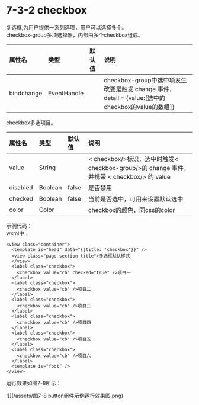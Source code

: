 # 7-3-2 checkbox

复选框,为用户提供一系列选项，用户可以选择多个。  
checkbox-group多项选择器，内部由多个checkbox组成。

| 属性名 | 类型 | 默认值 | 说明 |
| :--- | :--- | :--- | :--- |
| bindchange | EventHandle |  | checkbox-group中选中项发生改变是触发 change 事件，detail = {value:\[选中的checkbox的value的数组\]} |

checkbox多选项目。

| 属性名 | 类型 | 默认值 | 说明 |
| :--- | :--- | :--- | :--- |
| value | String |  | &lt; checkbox/&gt;标识，选中时触发&lt; checkbox-group/&gt;的 change 事件，并携带 &lt; checkbox/&gt; 的 value |
| disabled | Boolean | false | 是否禁用 |
| checked | Boolean | false | 当前是否选中，可用来设置默认选中 |
| color | Color |  | checkbox的颜色，同css的color |

示例代码：  
wxml中：

```
<view class="container">
  <template is="head" data="{{title: 'checkbox'}}" />
  <view class="page-section-title">多选框默认样式
  </view>
  <label class="checkbox">
    <checkbox value="cb" checked="true" />项目一
  </label>
  <label class="checkbox">
    <checkbox value="cb" />项目二
  </label>
  <label class="checkbox">
    <checkbox value="cb" />项目三
  </label>
  <label class="checkbox">
    <checkbox value="cb" />项目四
  </label>
  <label class="checkbox">
    <checkbox value="cb" />项目五
  </label>
  <label class="checkbox">
    <checkbox value="cb" />项目六
  </label>
  <template is="foot" />
</view>
```

运行效果如图7-8所示：

![](/assets/图7-8 button组件示例运行效果图.png)


